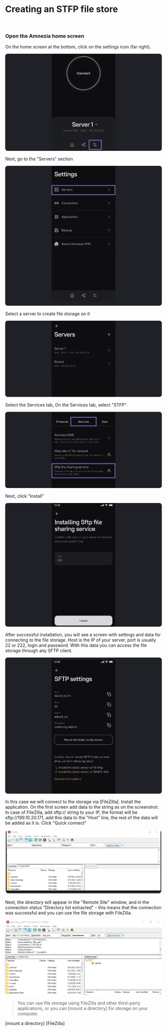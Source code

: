 # Creating an STFP file store


&nbsp;

### Open the Amnezia home screen

On the home screen at the bottom, click on the settings icon (far right).

![instruction 1](https://raw.githubusercontent.com/amnezia-vpn/amnezia.org-content/master/docs/en/instructions/24_stfp/img/stfp_en_1.png)

Next, go to the "Servers" section

![instruction 1](https://raw.githubusercontent.com/amnezia-vpn/amnezia.org-content/master/docs/en/instructions/24_stfp/img/stfp_en_2.png)

Select a server to create file storage on it

![instruction 1](https://raw.githubusercontent.com/amnezia-vpn/amnezia.org-content/master/docs/en/instructions/24_stfp/img/stfp_en_3.png)


Select the Services tab, 
On the Services tab, select "STFP".

![instruction 1](https://raw.githubusercontent.com/amnezia-vpn/amnezia.org-content/master/docs/en/instructions/24_stfp/img/stfp_en_4.png)


Next, click "Install"

![instruction 1](https://raw.githubusercontent.com/amnezia-vpn/amnezia.org-content/master/docs/en/instructions/24_stfp/img/stfp_en_5.png)

After successful installation, you will see a screen with settings and data for connecting to the file storage. 
Host is the IP of your server, port is usually 22 or 222, login and password.  With this data you can access the 
file storage through any SFTP client.

![instruction 1](https://raw.githubusercontent.com/amnezia-vpn/amnezia.org-content/master/docs/en/instructions/24_stfp/img/stfp_en_6.png)

In this case we will connect to the storage via [FileZilla]. 
Install the application. On the first screen add data to the string as on the screenshot. 
In case of FileZilla, add sftp:// string to your IP, the format will be sftp://199.10.20.171, add this data to the 
"Host" line, the rest of the data will be added as it is. Click "Quick connect"
  
![instruction 1](https://raw.githubusercontent.com/amnezia-vpn/amnezia.org-content/master/docs/en/instructions/24_stfp/img/stfp_en_7.png)

Next, the directory will appear in the "Remote Site" window, and in the connection status "Directory list 
extracted" - this means that the connection was successful and you can use the file storage with FileZilla. 

![instruction 1](https://raw.githubusercontent.com/amnezia-vpn/amnezia.org-content/master/docs/en/instructions/24_stfp/img/stfp_en_8.png)

> You can use file storage using FileZilla and other third-party applications, or you can [mount a directory] for storage on your computer. 

[amnezia-site-ext-link]: https://amnezia-web-nx1r.vercel.app
[about-int-link]: /about
[mount a directory]
[FileZilla]